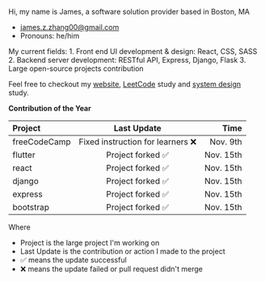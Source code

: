 Hi, my name is James, a software solution provider based in Boston, MA
  - james.z.zhang00@gmail.com
  - Pronouns: he/him

My current fields:
    1. Front end UI development & design: React, CSS, SASS
    2. Backend server development: RESTful API, Express, Django, Flask
    3. Large open-source projects contribution

Feel free to checkout my [website](https://mywebsite-six-mu.vercel.app/), [LeetCode](https://github.com/James-Z-Zhang00/LeetCoder) study and [system design](https://github.com/James-Z-Zhang00/SysDes) study.

**Contribution of the Year**


| Project           | Last Update | Time |
| :---------------- | :---------: | ----: |
| freeCodeCamp      | Fixed instruction for learners ❌ | Nov. 9th |
| flutter           | Project forked ✅ | Nov. 15th |
| react             | Project forked ✅ | Nov. 15th |
| django            | Project forked ✅ | Nov. 15th |
| express           | Project forked ✅ | Nov. 15th |
| bootstrap         | Project forked ✅ | Nov. 15th |

Where 
  - Project is the large project I'm working on
  - Last Update is the contribution or action I made to the project
  - ✅ means the update successful
  - ❌ means the update failed or pull request didn't merge

<!---
- 👋 Hi, I’m James Z. Zhang
- 👀 I’m interested in full stack development
- 🌱 I’m currently learning Flask and Django
- 💞️ I’m looking to collaborate on full stack open-source projects
- 📫 james.z.zhang00@gmail.com
- 😄 Pronouns: he/him
- ⚡ Fun fact: to be developed later
--->

<!---
James-Z-Zhang00/James-Z-Zhang00 is a ✨ special ✨ repository because its `README.md` (this file) appears on your GitHub profile.
You can click the Preview link to take a look at your changes.
--->

<!---
<details>
  <summary>My Projects</summary>
  
  ### Pinned
  1. Budget Calculator
  2. NightCare
     * Baz
     * Qux
  3. Book review server

  --->

<!--
  ### Some Javascript
  ```js
  function logSomething(something) {
    console.log('Something', something);
  }
  ```
  
</details>-->
